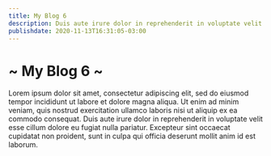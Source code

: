```yaml
---
title: My Blog 6
description: Duis aute irure dolor in reprehenderit in voluptate velit esse cillum dolore eu fugiat nulla pariatur.
publishdate: 2020-11-13T16:31:05-03:00
---
```


# ~ My Blog 6 ~

Lorem ipsum dolor sit amet, consectetur adipiscing elit, sed do eiusmod tempor incididunt ut labore et dolore magna aliqua. Ut enim ad minim veniam, quis nostrud exercitation ullamco laboris nisi ut aliquip ex ea commodo consequat. Duis aute irure dolor in reprehenderit in voluptate velit esse cillum dolore eu fugiat nulla pariatur. Excepteur sint occaecat cupidatat non proident, sunt in culpa qui officia deserunt mollit anim id est laborum.